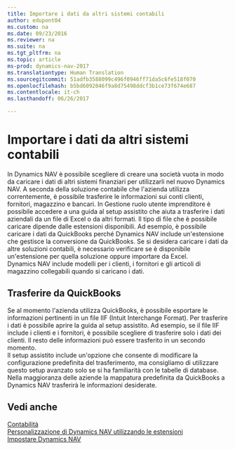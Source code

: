 ```yaml
---
title: Importare i dati da altri sistemi contabili
author: edupont04
ms.custom: na
ms.date: 09/23/2016
ms.reviewer: na
ms.suite: na
ms.tgt_pltfrm: na
ms.topic: article
ms-prod: dynamics-nav-2017
ms.translationtype: Human Translation
ms.sourcegitcommit: 51adfb3588099c496f0946ff71da5c6fe518f070
ms.openlocfilehash: b5bd6092046f9a8d75498ddcf3b1ce73f674e687
ms.contentlocale: it-ch
ms.lasthandoff: 06/26/2017

---
```


# <a name="import-data-from-other-finance-systems"></a>Importare i dati da altri sistemi contabili
In Dynamics NAV è possibile scegliere di creare una società vuota in modo da caricare i dati di altri sistemi finanziari per utilizzarli nel nuovo Dynamics NAV. A seconda della soluzione contabile che l'azienda utilizza correntemente, è possibile trasferire le informazioni sui conti clienti, fornitori, magazzino e bancari.
In Gestione ruolo utente imprenditore è possibile accedere a una guida al setup assistito che aiuta a trasferire i dati aziendali da un file di Excel o da altri formati. Il tipo di file che è possibile caricare dipende dalle estensioni disponibili. Ad esempio, è possibile caricare i dati da QuickBooks perché Dynamics NAV include un'estensione che gestisce la conversione da QuickBooks. Se si desidera caricare i dati da altre soluzioni contabili, è necessario verificare se è disponibile un'estensione per quella soluzione oppure importare da Excel.  
Dynamics NAV include modelli per i clienti, i fornitori e gli articoli di magazzino collegabili quando si caricano i dati.  

## <a name="transfer-from-quickbooks"></a>Trasferire da QuickBooks
Se al momento l'azienda utilizza QuickBooks, è possibile esportare le informazioni pertinenti in un file IIF (Intuit Interchange Format). Per trasferire i dati è possibile aprire la guida al setup assistito.
Ad esempio, se il file IIF include i clienti e i fornitori, è possibile scegliere di trasferire solo i dati dei clienti. Il resto delle informazioni può essere trasferito in un secondo momento.  
Il setup assistito include un'opzione che consente di modificare la configurazione predefinita del trasferimento, ma consigliamo di utilizzare questo setup avanzato solo se si ha familiarità con le tabelle di database. Nella maggioranza delle aziende la mappatura predefinita da QuickBooks a Dynamics NAV trasferirà le informazioni desiderate.

## <a name="see-also"></a>Vedi anche
[Contabilità](finance-setup.md)  
[Personalizzazione di Dynamics NAV utilizzando le estensioni](ui-extensions.md)   
[Impostare Dynamics NAV](setup.md)

